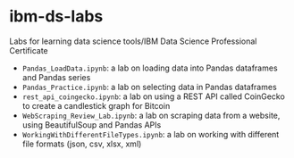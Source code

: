 # ibm-ds-labs
Labs for learning data science tools/IBM Data Science Professional Certificate

- `Pandas_LoadData.ipynb`: a lab on loading data into Pandas dataframes and Pandas series  
- `Pandas_Practice.ipynb`: a lab on selecting data in Pandas dataframes
- `rest_api_coingecko.ipynb`: a lab on using a REST API called CoinGecko to create a candlestick graph for Bitcoin 
- `WebScraping_Review_Lab.ipynb`: a lab on scraping data from a website, using BeautifulSoup and Pandas APIs 
- `WorkingWithDifferentFileTypes.ipynb`: a lab on working with different file formats (json, csv, xlsx, xml) 
